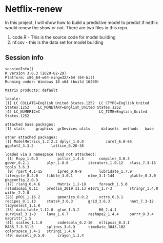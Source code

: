 # Netflix-renew

In this project, I will show how to build a predictive model to predict if netflix would renew the show or not. There are two files in this repo.
 1. code.R - This is the source code for model building
 2. nf.csv - this is the data set for model building
 
## Session info

```
sessionInfo()
R version 3.6.3 (2020-02-29)
Platform: x86_64-w64-mingw32/x64 (64-bit)
Running under: Windows 10 x64 (build 16299)

Matrix products: default

locale:
[1] LC_COLLATE=English_United States.1252  LC_CTYPE=English_United States.1252    LC_MONETARY=English_United States.1252
[4] LC_NUMERIC=C                           LC_TIME=English_United States.1252    

attached base packages:
[1] stats     graphics  grDevices utils     datasets  methods   base     

other attached packages:
[1] ModelMetrics_1.2.2.2 dplyr_1.0.0          caret_6.0-86         ggplot2_3.3.2        lattice_0.20-38     

loaded via a namespace (and not attached):
 [1] Rcpp_1.0.3         pillar_1.4.4       compiler_3.6.3     gower_0.2.1        plyr_1.8.6         iterators_1.0.12   class_7.3-15       tools_3.6.3       
 [9] rpart_4.1-15       ipred_0.9-9        lubridate_1.7.9    lifecycle_0.2.0    tibble_3.0.1       nlme_3.1-144       gtable_0.3.0       pkgconfig_2.0.3   
[17] rlang_0.4.6        Matrix_1.2-18      foreach_1.5.0      rstudioapi_0.11    prodlim_2019.11.13 e1071_1.7-3        stringr_1.4.0      withr_2.2.0       
[25] pROC_1.16.2        generics_0.0.2     vctrs_0.3.1        recipes_0.1.13     stats4_3.6.3       grid_3.6.3         nnet_7.3-12        tidyselect_1.1.0  
[33] data.table_1.12.8  glue_1.3.2         R6_2.4.1           survival_3.1-8     lava_1.6.7         reshape2_1.4.4     purrr_0.3.4        magrittr_1.5      
[41] scales_1.1.0       codetools_0.2-16   ellipsis_0.3.1     MASS_7.3-51.5      splines_3.6.3      timeDate_3043.102  colorspace_1.4-1   stringi_1.4.6     
[49] munsell_0.5.0      crayon_1.3.4      
```
